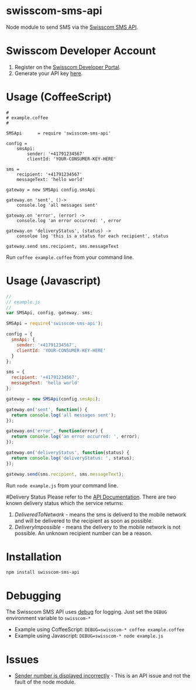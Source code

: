 # swisscom-sms-api
Node module to send SMS via the [Swisscom SMS API](https://developer.swisscom.com/documentation/api/sms-messaging-api).

# Swisscom Developer Account
1. Register on the [Swisscom Developer Portal](https://developer.swisscom.ch).
2. Generate your API key [here](https://developer.swisscom.com/api/keys).

# Usage (CoffeeScript)

```coffee-script
#
# example.coffee
#

SMSApi 		= require 'swisscom-sms-api'

config = 
	smsApi:
		sender: '+41791234567'
		clientId: 'YOUR-CONSUMER-KEY-HERE'

sms = 
	recipient: '+41791234567'
	messageText: 'hello world'

gateway = new SMSApi config.smsApi

gateway.on 'sent', ()->
	console.log 'all messages sent'

gateway.on 'error', (error) ->
	console.log 'an error occurred: ', error

gateway.on 'deliveryStatus', (status) ->
	consoloe log 'this is a status for each recipient', status

gateway.send sms.recipient, sms.messageText

```
Run `coffee example.coffee` from your command line.

# Usage (Javascript)
```javascript
//
// example.js
//
var SMSApi, config, gateway, sms;

SMSApi = require('swisscom-sms-api');

config = {
  smsApi: {
    sender: '+41791234567',
    clientId: 'YOUR-CONSUMER-KEY-HERE'
  }
};

sms = {
  recipient: '+41791234567',
  messageText: 'hello world'
};

gateway = new SMSApi(config.smsApi);

gateway.on('sent', function() {
  return console.log('all messages sent');
});

gateway.on('error', function(error) {
  return console.log('an error occurred: ', error);
});

gateway.on('deliveryStatus', function(status) {
  return console.log('deliveryStatus: ', status);
});

gateway.send(sms.recipient, sms.messageText);

```
Run `node example.js` from your command line.

#Delivery Status
Please refer to the [API Documentation](https://developer.swisscom.com/documentation/api/sms-messaging-api).
There are two known delivery status which the service returns:

1. *DeliveredToNetwork* - means the sms is deliverd to the mobile network and will be delivered to the recipient as soon as possible.
2. *DeliveryImpossible* - means the delivery to the mobile network is not possible. An unknown recipient number can be a reason.

# Installation
	npm install swisscom-sms-api

# Debugging
The Swisscom SMS API uses [debug](https://www.npmjs.org/package/debug) for logging. Just set the `DEBUG` environment variable to `swisscom-*`

* Example using CoffeeScript: `DEBUG=swisscom-* coffee example.coffee`
* Example using Javascript: `DEBUG=swisscom-* node example.js`

# Issues
* [Sender number is displayed incorrectly](https://github.com/katunch/swisscom-sms-api/issues/1) - This is an API issue and not the fault of the node module.

